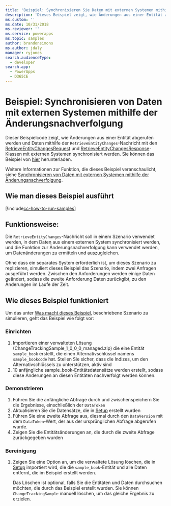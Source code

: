 ```yaml
---
title: 'Beispiel: Synchronisieren Sie Daten mit externen Systemen mithilfe des Änderungsnachverfolgungssystems (Common Data Service für Apps) | Microsoft Docs'
description: 'Dieses Beispiel zeigt, wie Änderungen aus einer Entität abgerufen werden und Daten mit externen Systemen synchronisiert werden.'
ms.custom: ''
ms.date: 10/31/2018
ms.reviewer: ''
ms.service: powerapps
ms.topic: samples
author: brandonsimons
ms.author: jdaly
manager: ryjones
search.audienceType:
  - developer
search.app:
  - PowerApps
  - D365CE
---
```

# <a name="sample-synchronize-data-with-external-systems-using-change-tracking"></a>Beispiel: Synchronisieren von Daten mit externen Systemen mithilfe der Änderungsnachverfolgung

<!-- https://docs.microsoft.com/en-us/dynamics365/customer-engagement/developer/sample-synchronize-data-external-systems-using-change-tracking -->

Dieser Beispielcode zeigt, wie Änderungen aus einer Entität abgerufen werden und Daten mithilfe der `RetrieveEntityChanges`-Nachricht mit den [RetrieveEntityChangesRequest](https://docs.microsoft.com/dotnet/api/microsoft.xrm.sdk.messages.retrieveentitychangesrequest) und [RetrieveEntityChangesResponse](https://docs.microsoft.com/dotnet/api/microsoft.xrm.sdk.messages.retrieveentitychangesresponse)- Klassen mit externen Systemen synchronisiert werden. Sie können das Beispiel von [hier](https://github.com/Microsoft/PowerApps-Samples/tree/master/cds/orgsvc/C%23/Changetracking) herunterladen.

Weitere Informationen zur Funktion, die dieses Beispiel veranschaulicht, siehe [Synchronisieren von Daten mit externen Systemen mithilfe der Änderungsnachverfolgung](https://docs.microsoft.com/powerapps/developer/common-data-service/use-change-tracking-synchronize-data-external-systems).
<!-- The link above won't work until the topic is published -->

## <a name="how-to-run-this-sample"></a>Wie man dieses Beispiel ausführt

[!include[cc-how-to-run-samples](../../includes/cc-how-to-run-samples.md)]

## <a name="what-this-sample-does"></a>Funktionsweise:

Die `RetrieveEntityChanges`-Nachricht soll in einem Szenario verwendet werden, in dem Daten aus einem externen System synchronisiert werden, und die Funktion zur Änderungsnachverfolgung kann verwendet werden, um Datenänderungen zu ermitteln und auszugleichen.

Ohne dass ein separates System erforderlich ist, um dieses Szenario zu replizieren, simuliert dieses Beispiel das Szenario, indem zwei Anfragen ausgeführt werden. Zwischen den Anforderungen werden einige Daten geändert, sodass die zweite Anforderung Daten zurückgibt, zu den Änderungen im Laufe der Zeit.

## <a name="how-this-sample-works"></a>Wie dieses Beispiel funktioniert

Um das unter [Was macht dieses Beispiel](#what-this-sample-does), beschriebene Szenario zu simulieren, geht das Beispiel wie folgt vor:

### <a name="setup"></a>Einrichten

1. Importieren einer verwalteten Lösung (ChangeTrackingSample_1_0_0_0_managed.zip) die eine Entität `sample_book` erstellt, die einen Alternativschlüssel namens `sample_bookcode` hat. Stellen Sie sicher, dass die Indizes, um den Alternativschlüssels zu unterstützen, aktiv sind
1. 10 anfängliche sample_book-Entitätsdatensätze werden erstellt, sodass diese Änderungen an diesen Entitäten nachverfolgt werden können.

### <a name="demonstrate"></a>Demonstrieren

1. Führen Sie die anfängliche Abfrage durch und zwischenspeichern Sie die Ergebnisse, einschließlich der `DataToken`
1. Aktualisieren Sie die Datensätze, die in [Setup](#setup) erstellt wurden
1. Führen Sie eine zweite Abfrage aus, diesmal durch den `DataVersion` mit dem `DataToken`-Wert, der aus der ursprünglichen Abfrage abgerufen wurde.
1. Zeigen Sie die Entitätsänderungen an, die durch die zweite Abfrage zurückgegeben wurden

### <a name="clean-up"></a>Bereinigung

1. Zeigen Sie eine Option an, um die verwaltete Lösung löschen, die in [Setup](#setup) importiert wird, die die `sample_book`-Entität und alle Daten entfernt, die im Beispiel erstellt werden.

    Das Löschen ist optional, falls Sie die Entitäten und Daten durchsuchen möchten, die durch das Beispiel erstellt wurden. Sie können `ChangeTrackingSample` manuell löschen, um das gleiche Ergebnis zu erzielen.
